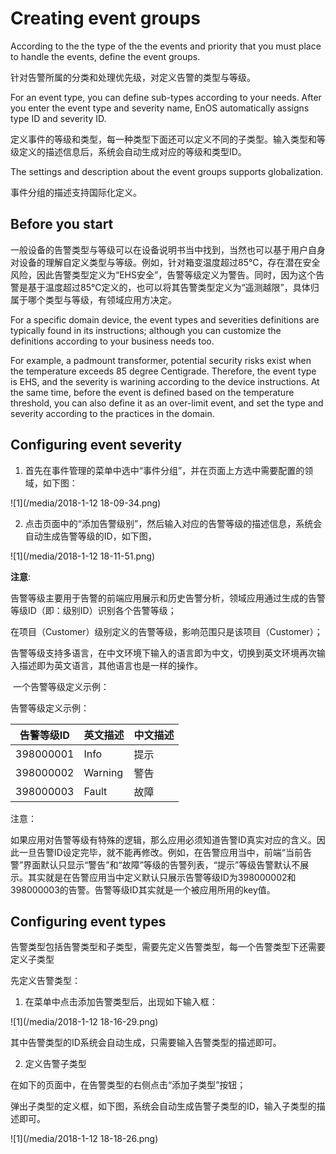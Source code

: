 # Creating event groups

According to the the type of the the events and priority that you must place to handle the events, define the event groups.

针对告警所属的分类和处理优先级，对定义告警的类型与等级。

For an event type, you can define sub-types according to your needs. After you enter the event type and severity name, EnOS automatically assigns type ID and severity ID.

定义事件的等级和类型，每一种类型下面还可以定义不同的子类型。输入类型和等级定义的描述信息后，系统会自动生成对应的等级和类型ID。

The settings and description about the event groups supports globalization.

事件分组的描述支持国际化定义。

## Before you start

一般设备的告警类型与等级可以在设备说明书当中找到，当然也可以基于用户自身对设备的理解自定义类型与等级。例如，针对箱变温度超过85℃，存在潜在安全风险，因此告警类型定义为“EHS安全”，告警等级定义为警告。同时，因为这个告警是基于温度超过85℃定义的，也可以将其告警类型定义为“遥测越限”，具体归属于哪个类型与等级，有领域应用方决定。

For a specific domain device, the event types and severities definitions are typically found in its instructions; although you can customize the definitions according to your business needs too.

For example, a padmount transformer, potential security risks exist when the temperature exceeds 85 degree Centigrade. Therefore, the event type is EHS, and the severity is warining according to the device instructions. At the same time, before the event is defined based on the temperature threshold, you can also define it as an over-limit event, and set the type and severity according to the practices in the domain.

## Configuring event severity

1. 首先在事件管理的菜单中选中“事件分组”，并在页面上方选中需要配置的领域，如下图：

  ![1](/media/2018-1-12 18-09-34.png)

2. 点击页面中的“添加告警级别”，然后输入对应的告警等级的描述信息，系统会自动生成告警等级的ID，如下图，

  ![1](/media/2018-1-12 18-11-51.png)

**注意**:

告警等级主要用于告警的前端应用展示和历史告警分析，领域应用通过生成的告警等级ID（即：级别ID）识别各个告警等级；

在项目（Customer）级别定义的告警等级，影响范围只是该项目（Customer）；

告警等级支持多语言，在中文环境下输入的语言即为中文，切换到英文环境再次输入描述即为英文语言，其他语言也是一样的操作。

​	一个告警等级定义示例：

告警等级定义示例：

| 告警等级ID | 英文描述 | 中文描述 |
| ---------- | -------- | -------- |
| 398000001  | Info     | 提示     |
| 398000002  | Warning  | 警告     |
| 398000003  | Fault    | 故障     |

注意：

​	如果应用对告警等级有特殊的逻辑，那么应用必须知道告警ID真实对应的含义。因此一旦告警ID设定完毕，就不能再修改。例如，在告警应用当中，前端“当前告警”界面默认只显示“警告”和“故障”等级的告警列表，“提示”等级告警默认不展示。其实就是在告警应用当中定义默认只展示告警等级ID为398000002和398000003的告警。告警等级ID其实就是一个被应用所用的key值。

## Configuring event types

告警类型包括告警类型和子类型，需要先定义告警类型，每一个告警类型下还需要定义子类型

先定义告警类型：

1. 在菜单中点击添加告警类型后，出现如下输入框：

  ![1](/media/2018-1-12 18-16-29.png)

其中告警类型的ID系统会自动生成，只需要输入告警类型的描述即可。

2. 定义告警子类型

在如下的页面中，在告警类型的右侧点击“添加子类型”按钮；

弹出子类型的定义框，如下图，系统会自动生成告警子类型的ID，输入子类型的描述即可。

  ![1](/media/2018-1-12 18-18-26.png)
